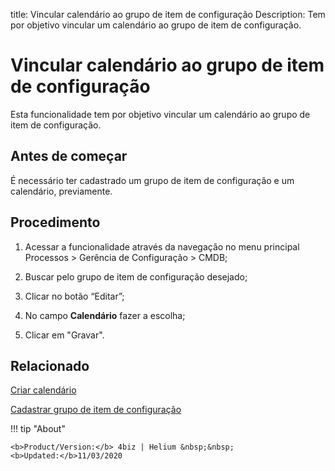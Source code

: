 title: Vincular calendário ao grupo de item de configuração
Description: Tem por objetivo vincular um calendário ao grupo de item de configuração.
# Vincular calendário ao grupo de item de configuração

Esta funcionalidade tem por objetivo vincular um calendário ao grupo de item de configuração.

Antes de começar
--------------------

É necessário ter cadastrado um grupo de item de configuração e um calendário,
previamente.

Procedimento
----------------

1.  Acessar a funcionalidade através da navegação no menu principal Processos \>
    Gerência de Configuração \> CMDB;

2.  Buscar pelo grupo de item de configuração desejado;

3.  Clicar no botão “Editar”;

4.  No campo **Calendário** fazer a escolha;

5.  Clicar em "Gravar".

Relacionado
----------------

[Criar calendário](/pt-br/4biz-helium/platform-administration/time/create-calendar.html)

[Cadastrar grupo de item de configuração](/pt-br/4biz-helium/processes/configuration/configuration/register-configuration-item-group.html)

!!! tip "About"

    <b>Product/Version:</b> 4biz | Helium &nbsp;&nbsp;
    <b>Updated:</b>11/03/2020

